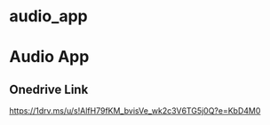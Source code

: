 # audio_app

# Audio App

## Onedrive Link

https://1drv.ms/u/s!AlfH79fKM_bvisVe_wk2c3V6TG5j0Q?e=KbD4M0
